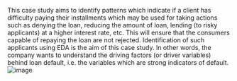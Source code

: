 This case study aims to identify patterns which indicate if a client has difficulty paying their installments which may be used for taking actions such as denying the loan, reducing the amount of loan, lending (to risky applicants) at a higher interest rate, etc. 
This will ensure that the consumers capable of repaying the loan are not rejected. Identification of such applicants using EDA is the aim of this case study. 
In other words, the company wants to understand the driving factors (or driver variables) behind loan default, i.e. the variables which are strong indicators of default.
![image](https://github.com/Dkyadav10/Exploratory-data-Analysis/assets/139495580/43fef277-8158-4c24-8ffa-f2a0513f1e2c)
